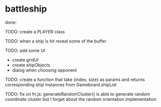 # battleship

done:

<!-- TODO: board.setShip(): when a shipObj is set take each coordinate cell and it's adjacentList and change cell.isBuffer property to TRUE. -->

<!-- TODO: board.setShip(): check if the coordinates being pass in in already in the board.occupied list -->

<!-- TODO: board.initFleet({size index}): create an array of Ships -->

<!-- create a util.obj that will be pass in as params in board.initFleet({size, index}) -->

TODO: create a PLAYER class

TODO: when a ship is hit reveal some of the buffer

TODO: add some UI

- create gridUI
- create shipObjects
- dialog when choosing opponent

TODO: create a function that take {index, size} as params and returns corresponding ship instances from Gameboard.shipList

TODO: fix on fn.js: generateRandomCluster() is able to generate random coordinate cluster but I forget about the random orientation implementation
